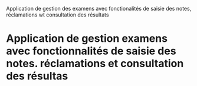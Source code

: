 
Application de gestion des examens avec fonctionalités de saisie des notes, réclamations wt consultation des résultats
# Application de gestion examens avec fonctionnalités de saisie des notes. réclamations et consultation des résultas
